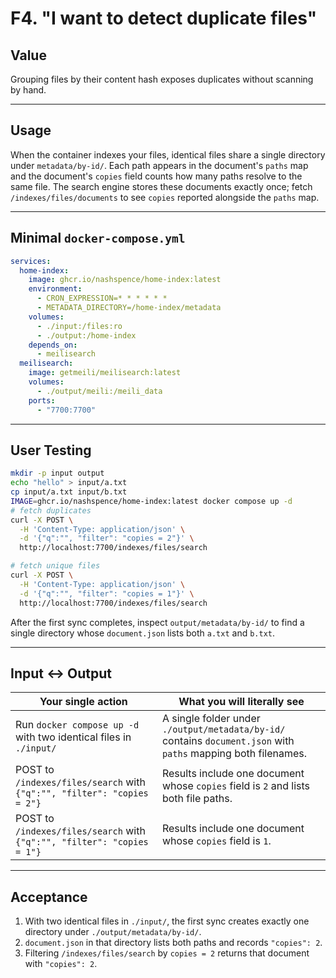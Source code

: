 # F4. "I want to detect duplicate files"

## Value

Grouping files by their content hash exposes duplicates without scanning by hand.

---

## Usage

When the container indexes your files, identical files share a single directory under `metadata/by-id/`. Each path appears in the document's `paths` map and the document's `copies` field counts how many paths resolve to the same file. The search engine stores these documents exactly once; fetch `/indexes/files/documents` to see `copies` reported alongside the `paths` map.

---

## Minimal `docker-compose.yml`

```yaml
services:
  home-index:
    image: ghcr.io/nashspence/home-index:latest
    environment:
      - CRON_EXPRESSION=* * * * * *
      - METADATA_DIRECTORY=/home-index/metadata
    volumes:
      - ./input:/files:ro
      - ./output:/home-index
    depends_on:
      - meilisearch
  meilisearch:
    image: getmeili/meilisearch:latest
    volumes:
      - ./output/meili:/meili_data
    ports:
      - "7700:7700"
```

---

## User Testing

```bash
mkdir -p input output
echo "hello" > input/a.txt
cp input/a.txt input/b.txt
IMAGE=ghcr.io/nashspence/home-index:latest docker compose up -d
# fetch duplicates
curl -X POST \
  -H 'Content-Type: application/json' \
  -d '{"q":"", "filter": "copies = 2"}' \
  http://localhost:7700/indexes/files/search

# fetch unique files
curl -X POST \
  -H 'Content-Type: application/json' \
  -d '{"q":"", "filter": "copies = 1"}' \
  http://localhost:7700/indexes/files/search
```

After the first sync completes, inspect `output/metadata/by-id/` to find a single directory whose `document.json` lists both `a.txt` and `b.txt`.

---

## Input ↔ Output

| **Your single action** | **What you will literally see** |
| --- | --- |
| Run `docker compose up -d` with two identical files in `./input/` | A single folder under `./output/metadata/by-id/` contains `document.json` with `paths` mapping both filenames. |
| POST to `/indexes/files/search` with `{"q":"", "filter": "copies = 2"}` | Results include one document whose `copies` field is `2` and lists both file paths. |
| POST to `/indexes/files/search` with `{"q":"", "filter": "copies = 1"}` | Results include one document whose `copies` field is `1`. |

---

## Acceptance

1. With two identical files in `./input/`, the first sync creates exactly one directory under `./output/metadata/by-id/`.
2. `document.json` in that directory lists both paths and records `"copies": 2`.
3. Filtering `/indexes/files/search` by `copies = 2` returns that document with `"copies": 2`.
